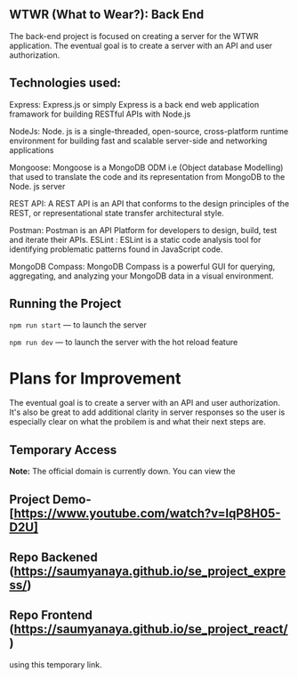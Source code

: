 ## WTWR (What to Wear?): Back End
The back-end project is focused on creating a server for the WTWR application. The eventual goal is to create a server with an API and user authorization.

## Technologies used:
Express: Express.js or simply Express is a back end web application framawork for building RESTful APIs with Node.js

NodeJs: Node. js is a single-threaded, open-source, cross-platform runtime environment for building fast and scalable server-side and networking applications

Mongoose: Mongoose is a MongoDB ODM i.e (Object database Modelling) that used to translate the code and its representation from MongoDB to the Node. js server

REST API: A REST API is an API that conforms to the design principles of the REST, or representational state transfer architectural style.

Postman: Postman is an API Platform for developers to design, build, test and iterate their APIs. ESLint : ESLint is a static code analysis tool for identifying problematic patterns found in JavaScript code.

MongoDB Compass: MongoDB Compass is a powerful GUI for querying, aggregating, and analyzing your MongoDB data in a visual environment.

## Running the Project

`npm run start` — to launch the server

`npm run dev` — to launch the server with the hot reload feature

# Plans for Improvement

The eventual goal is to create a server with an API and user authorization. It's also be great to add additional clarity in server responses so the user is especially clear on what the probilem is and what their next steps are.

## Temporary Access

**Note:** The official domain is currently down. You can view the 
## Project Demo-[https://www.youtube.com/watch?v=lqP8H05-D2U] 
## Repo Backened (https://saumyanaya.github.io/se_project_express/) 
## Repo Frontend (https://saumyanaya.github.io/se_project_react/) 
using this temporary link.


